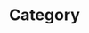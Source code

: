 ---
title : "Category"
layout: categories
permalink : /categories/
author profile : true
siderbar_main : true
---